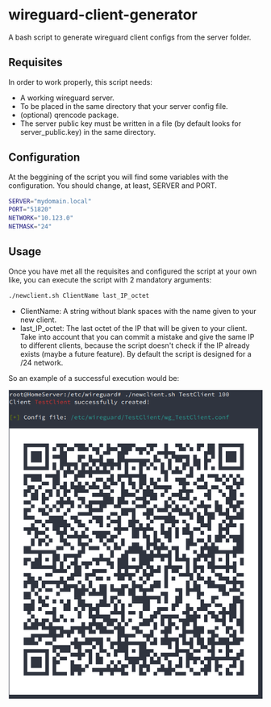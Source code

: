 # wireguard-client-generator
A bash script to generate wireguard client configs from the server folder.

## Requisites
In order to work properly, this script needs:
- A working wireguard server.
- To be placed in the same directory that your server config file.
- (optional) qrencode package.
- The server public key must be written in a file (by default looks for server_public.key) in the same directory.

## Configuration
At the beggining of the script you will find some variables with the configuration. You should change, at least, SERVER and PORT.
```bash
SERVER="mydomain.local"
PORT="51820"
NETWORK="10.123.0"
NETMASK="24"
```

## Usage
Once you have met all the requisites and configured the script at your own like, you can execute the script with 2 mandatory arguments:

```bash
./newclient.sh ClientName last_IP_octet
```

- ClientName: A string without blank spaces with the name given to your new client.
- last_IP_octet: The last octet of the IP that will be given to your client. Take into account that you can commit a mistake and give the same IP to different clients, because the script doesn't check if the IP already exists (maybe a future feature). By default the script is designed for a /24 network.


So an example of a successful execution would be:


![](sample_execution.png)
